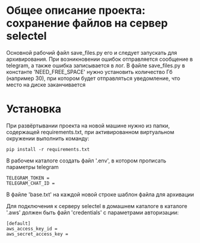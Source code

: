 # Общее описание проекта: сохранение файлов на сервер selectel
Основной рабочий файл save_files.py его и следует запускать для архивирования.
При возникновении ошибок отправляется сообщение в telegram, а также ошибка записывается в лог.
В файле save_files.py в константе 'NEED_FREE_SPACE' нужно установить количество Гб (например 30), при котором будет отправляться уведомление, что место на диске заканчивается

# Установка
При развёртывании проекта на новой машине нужно из папки, содержащей requirements.txt, при активированном виртуальном окружении выполнить команду:
```
pip install -r requirements.txt
```

В рабочем каталоге создать файл '.env', в котором прописать параметры telegram
```
TELEGRAM_TOKEN = 
TELEGRAM_CHAT_ID =
```

В файле 'base.txt' на каждой новой строке шаблон файла для архивации

Для подключения к серверу selectel в домашнем каталоге в каталоге '.aws' должен быть файл 'credentials' c параметрами авторизации:
```
[default]
aws_access_key_id =
aws_secret_access_key =
```